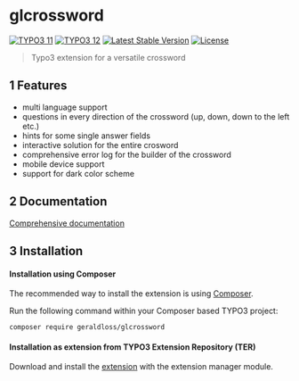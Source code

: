 # glcrossword
[![TYPO3 11](https://img.shields.io/badge/TYPO3-11-orange.svg)](https://get.typo3.org/version/11)
[![TYPO3 12](https://img.shields.io/badge/TYPO3-12-orange.svg)](https://get.typo3.org/version/12)
[![Latest Stable Version](http://poser.pugx.org/geraldloss/glcrossword/v)](https://packagist.org/packages/geraldloss/glcrossword)
[![License](http://poser.pugx.org/geraldloss/glcrossword/license)](https://packagist.org/packages/geraldloss/glcrossword)

> Typo3 extension for a versatile crossword

## 1 Features

* multi language support
* questions in every direction of the crossword (up, down, down to the left etc.)
* hints for some single answer fields
* interactive solution for the entire crosword
* comprehensive error log for the builder of the crossword
* mobile device support
* support for dark color scheme

## 2 Documentation

 [Comprehensive documentation][1]

## 3 Installation

#### Installation using Composer

The recommended way to install the extension is using [Composer][2].

Run the following command within your Composer based TYPO3 project:

```
composer require geraldloss/glcrossword
```

#### Installation as extension from TYPO3 Extension Repository (TER)

Download and install the [extension][3] with the extension manager module.


[1]: https://docs.typo3.org/p/loss/glcrossword/main/en-us/
[2]: https://getcomposer.org/
[3]: https://extensions.typo3.org/extension/glcrossword

